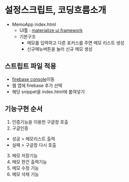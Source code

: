 # 설정스크립트, 코딩흐름소개
- MemoApp index.html
  - UI툴 : [materialize ui framework](http://materializecss.com/)
  - 기본구조
    - 메모를 입력하고 다른 포커스를 주면 메모 리스트 생성
    - 신규메뉴버튼을 눌러 신규 메모 생성

## 스트립트 파일  적용
- [firebase console](https://console.firebase.google.com)이동
- 웹 앱에 firebase 추가 선택
- 해당 snippet을 index.html에 붙여넣기


## 기능구현 순서
1. 인증기능을 이용한 구글창 호출
2. 구글인증
  - 성공 > 메모리스트 출력
  - 실패 > 구글창 다시 호출
3. 메모 저장기능
4. 메모 한건 출력기능
5. 메모 수정 기능
6. 메모 삭제 기능
